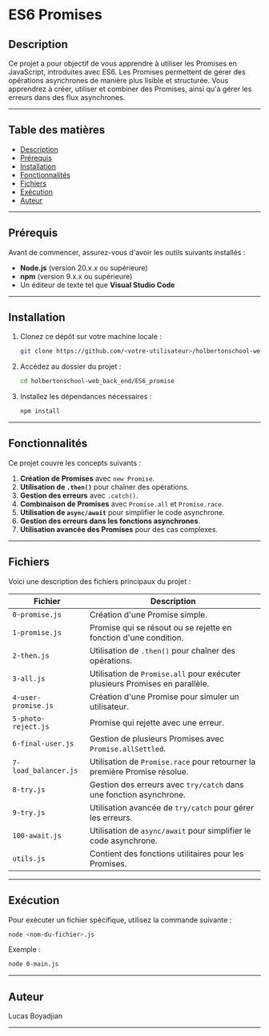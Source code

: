 # ES6 Promises

## Description
Ce projet a pour objectif de vous apprendre à utiliser les Promises en JavaScript, introduites avec ES6. Les Promises permettent de gérer des opérations asynchrones de manière plus lisible et structurée. Vous apprendrez à créer, utiliser et combiner des Promises, ainsi qu'à gérer les erreurs dans des flux asynchrones.

---

## Table des matières
- [Description](#description)
- [Prérequis](#prérequis)
- [Installation](#installation)
- [Fonctionnalités](#fonctionnalités)
- [Fichiers](#fichiers)
- [Exécution](#exécution)
- [Auteur](#auteur)

---

## Prérequis
Avant de commencer, assurez-vous d'avoir les outils suivants installés :
- **Node.js** (version 20.x.x ou supérieure)
- **npm** (version 9.x.x ou supérieure)
- Un éditeur de texte tel que **Visual Studio Code**

---

## Installation
1. Clonez ce dépôt sur votre machine locale :
   ```bash
   git clone https://github.com/<votre-utilisateur>/holbertonschool-web_back_end.git
   ```
2. Accédez au dossier du projet :
   ```bash
   cd holbertonschool-web_back_end/ES6_promise
   ```
3. Installez les dépendances nécessaires :
   ```bash
   npm install
   ```

---

## Fonctionnalités
Ce projet couvre les concepts suivants :
1. **Création de Promises** avec `new Promise`.
2. **Utilisation de `.then()`** pour chaîner des opérations.
3. **Gestion des erreurs** avec `.catch()`.
4. **Combinaison de Promises** avec `Promise.all` et `Promise.race`.
5. **Utilisation de `async/await`** pour simplifier le code asynchrone.
6. **Gestion des erreurs dans les fonctions asynchrones**.
7. **Utilisation avancée des Promises** pour des cas complexes.

---

## Fichiers
Voici une description des fichiers principaux du projet :

| Fichier                        | Description                                                                 |
|--------------------------------|-----------------------------------------------------------------------------|
| `0-promise.js`                 | Création d'une Promise simple.                                              |
| `1-promise.js`                 | Promise qui se résout ou se rejette en fonction d'une condition.            |
| `2-then.js`                    | Utilisation de `.then()` pour chaîner des opérations.                       |
| `3-all.js`                     | Utilisation de `Promise.all` pour exécuter plusieurs Promises en parallèle. |
| `4-user-promise.js`            | Création d'une Promise pour simuler un utilisateur.                         |
| `5-photo-reject.js`            | Promise qui rejette avec une erreur.                                        |
| `6-final-user.js`              | Gestion de plusieurs Promises avec `Promise.allSettled`.                    |
| `7-load_balancer.js`           | Utilisation de `Promise.race` pour retourner la première Promise résolue.   |
| `8-try.js`                     | Gestion des erreurs avec `try/catch` dans une fonction asynchrone.          |
| `9-try.js`                     | Utilisation avancée de `try/catch` pour gérer les erreurs.                  |
| `100-await.js`                 | Utilisation de `async/await` pour simplifier le code asynchrone.            |
| `utils.js`                     | Contient des fonctions utilitaires pour les Promises.                      |

---

## Exécution
Pour exécuter un fichier spécifique, utilisez la commande suivante :
```bash
node <nom-du-fichier>.js
```

Exemple :
```bash
node 0-main.js
```

---

## Auteur
Lucas Boyadjian

---
